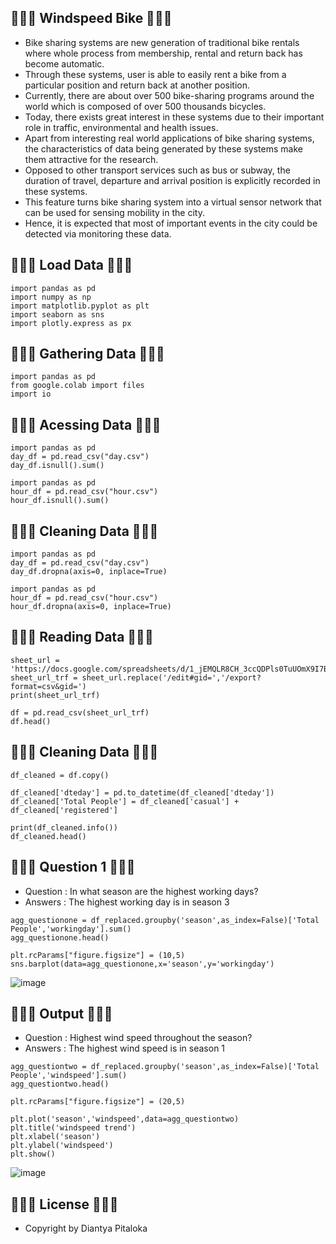 ## 🍯🍬🍭 Windspeed Bike 🍭🍬🍯
- Bike sharing systems are new generation of traditional bike rentals where whole process from membership, rental and return back has become automatic.
- Through these systems, user is able to easily rent a bike from a particular position and return back at another position.
- Currently, there are about over 500 bike-sharing programs around the world which is composed of over 500 thousands bicycles.
- Today, there exists great interest in these systems due to their important role in traffic, environmental and health issues.
- Apart from interesting real world applications of bike sharing systems, the characteristics of data being generated by these systems make them attractive for the research.
- Opposed to other transport services such as bus or subway, the duration of travel, departure and arrival position is explicitly recorded in these systems.
- This feature turns bike sharing system into a virtual sensor network that can be used for sensing mobility in the city.
- Hence, it is expected that most of important events in the city could be detected via monitoring these data.

## 🍯🍬🍭 Load Data 🍭🍬🍯
```
import pandas as pd
import numpy as np
import matplotlib.pyplot as plt
import seaborn as sns
import plotly.express as px
```

## 🍯🍬🍭 Gathering Data 🍭🍬🍯
```
import pandas as pd
from google.colab import files
import io
```

## 🍯🍬🍭 Acessing Data 🍭🍬🍯
```
import pandas as pd
day_df = pd.read_csv("day.csv")
day_df.isnull().sum()

import pandas as pd
hour_df = pd.read_csv("hour.csv")
hour_df.isnull().sum()
```

## 🍯🍬🍭 Cleaning Data 🍭🍬🍯
```
import pandas as pd
day_df = pd.read_csv("day.csv")
day_df.dropna(axis=0, inplace=True)

import pandas as pd
hour_df = pd.read_csv("hour.csv")
hour_df.dropna(axis=0, inplace=True)
```

## 🍯🍬🍭 Reading Data 🍭🍬🍯
```
sheet_url = 'https://docs.google.com/spreadsheets/d/1_jEMQLR8CH_3ccQDPls0TuUOmX9I7BjWyp3EvxD5O90/edit#gid=251343836'
sheet_url_trf = sheet_url.replace('/edit#gid=','/export?format=csv&gid=')
print(sheet_url_trf)

df = pd.read_csv(sheet_url_trf)
df.head()
```

## 🍯🍬🍭 Cleaning Data 🍭🍬🍯
```
df_cleaned = df.copy()

df_cleaned['dteday'] = pd.to_datetime(df_cleaned['dteday'])
df_cleaned['Total People'] = df_cleaned['casual'] + df_cleaned['registered']

print(df_cleaned.info())
df_cleaned.head()
```

## 🍯🍬🍭 Question 1 🍭🍬🍯
- Question : In what season are the highest working days?
- Answers : The highest working day is in season 3

```
agg_questionone = df_replaced.groupby('season',as_index=False)['Total People','workingday'].sum()
agg_questionone.head()

plt.rcParams["figure.figsize"] = (10,5)
sns.barplot(data=agg_questionone,x='season',y='workingday')
```

![image](https://github.com/diantyapitaloka/Windspeed-Bike/assets/147487436/2869f94c-6d3b-4f6f-ae7d-d0aaf82fef5e)


## 🍯🍬🍭 Output 🍭🍬🍯
- Question : Highest wind speed throughout the season?
- Answers : The highest wind speed is in season 1

```
agg_questiontwo = df_replaced.groupby('season',as_index=False)['Total People','windspeed'].sum()
agg_questiontwo.head()

plt.rcParams["figure.figsize"] = (20,5)

plt.plot('season','windspeed',data=agg_questiontwo)
plt.title('windspeed trend')
plt.xlabel('season')
plt.ylabel('windspeed')
plt.show()
```

![image](https://github.com/diantyapitaloka/Windspeed-Bike/assets/147487436/66944265-58b0-41c1-ba12-e6adf7b0b607)


## 🍯🍬🍭 License 🍭🍬🍯
- Copyright by Diantya Pitaloka
